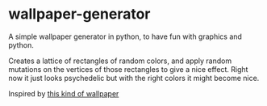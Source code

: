 # wallpaper-generator

A simple wallpaper generator in python, to have fun with graphics and python.

Creates a lattice of rectangles of random colors, and apply random mutations on the vertices of those rectangles to give a nice effect. Right now it just looks psychedelic but with the right colors it might become nice.

Inspired by [this kind of wallpaper](http://imgur.com/m5tjwjp)
